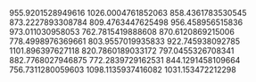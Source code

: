955.9201528949616
1026.0004761852063
858.4361783530545
873.2227893308784
809.4763447625498
956.458956515836
973.011030958053
762.7815419888608
870.6120869215006
778.4998976369661
803.9557019935833
922.745938092785
1101.896397627118
820.7860189033172
797.0455326708341
882.7768027946875
772.2839729162531
844.1291458109664
756.7311280059603
1098.1135937416082
1031.153472212298